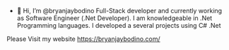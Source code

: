 - 👋 Hi, I’m @bryanjaybodino  Full-Stack developer and currently working as Software Engineer (.Net Developer).
I am knowledgeable in .Net Programming languages. I developed a several projects using C# .Net

Please Visit my website
https://bryanjaybodino.com/
